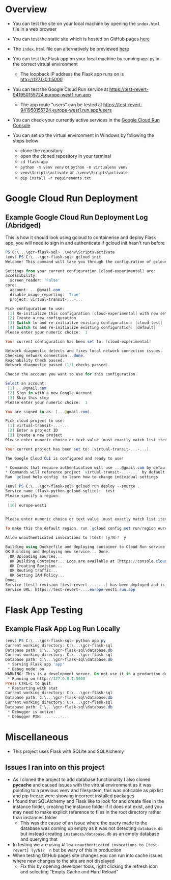 # Overview
- You can test the site on your local machine by opening the `index.html` file in a web browser
- You can test the static site which is hosted on GitHub pages [here](https://scarletti-ben.github.io/gcr-flask-sql)
- The `index.html` file can alternatively be previewed [here](https://html-preview.github.io/?url=https://github.com/scarletti-ben/gcr-flask-sql/blob/main/docs/index.html)
- You can test the Flask app on your local machine by running `app.py` in the correct virtual environment
    - The loopback IP address the Flask app runs on is <http://127.0.0.1:5000>
- You can test the Google Cloud Run service at <https://test-revert-941950155724.europe-west1.run.app>
    - The app route "users" can be tested at <https://test-revert-941950155724.europe-west1.run.app/users>
- You can check your currently active services in the [Google Cloud Run Console](https://console.cloud.google.com/run)

- You can set up the virtual environment in Windows by following the steps below
    - clone the repository
    - open the cloned repository in your terminal
    - `cd flask-app`
    - `python -m venv venv` or `python -m virtualenv venv`
    - `venv\Scripts\activate` or `.\venv\Scripts\activate`
    - `pip install -r requirements.txt`

# Google Cloud Run Deployment
## Example Google Cloud Run Deployment Log (Abridged)

This is how it should look using gcloud to containerise and deploy Flask app, you will need to sign in and authenticate if gcloud init hasn't run before

```powershell
PS C:\...\gcr-flask-sql> .\venv\Scripts\activate
(env) PS C:\...\gcr-flask-sql> gcloud init
Welcome! This command will take you through the configuration of gcloud.

Settings from your current configuration [cloud-experimental] are:
accessibility:
  screen_reader: 'False'
core:
  account: ...@gmail.com
  disable_usage_reporting: 'True'
  project: virtual-transit-...-...

Pick configuration to use:
 [1] Re-initialize this configuration [cloud-experimental] with new settings
 [2] Create a new configuration
 [3] Switch to and re-initialize existing configuration: [cloud-test]
 [4] Switch to and re-initialize existing configuration: [default]
Please enter your numeric choice:  1

Your current configuration has been set to: [cloud-experimental]

Network diagnostic detects and fixes local network connection issues.
Checking network connection...done.
Reachability Check passed.
Network diagnostic passed (1/1 checks passed).

Choose the account you want to use for this configuration.

Select an account:
 [1] ...@gmail.com
 [2] Sign in with a new Google Account
 [3] Skip this step
Please enter your numeric choice:  1

You are signed in as: [...@gmail.com].

Pick cloud project to use: 
 [1] virtual-transit-...-...
 [2] Enter a project ID
 [3] Create a new project
Please enter numeric choice or text value (must exactly match list item):  1

Your current project has been set to: [virtual-transit-...-...].

The Google Cloud CLI is configured and ready to use!

* Commands that require authentication will use ...@gmail.com by default
* Commands will reference project `virtual-transit-...-...` by default
Run `gcloud help config` to learn how to change individual settings

(env) PS C:\...\gcr-flask-sql> gcloud run deploy --source .
Service name (flask-python-gcloud-sqlite):  test
Please specify a region:
 ...
 [16] europe-west1
 ...

Please enter numeric choice or text value (must exactly match list item):  16

To make this the default region, run `gcloud config set run/region europe-west1`.

Allow unauthenticated invocations to [test] (y/N)?  y

Building using Dockerfile and deploying container to Cloud Run service [test] in project [virtual-transit-...-...] region [europe-west1]
OK Building and deploying new service... Done.
  OK Uploading sources...
  OK Building Container... Logs are available at [https://console.cloud.google.com/...].
  OK Creating Revision...
  OK Routing traffic...
  OK Setting IAM Policy...
Done.
Service [test] revision [test-revert-...-...] has been deployed and is serving 100 percent of traffic.
Service URL: https://test-revert-....europe-west1.run.app
```

# Flask App Testing

## Example Flask App Log Run Locally

```powershell
(env) PS C:\...\gcr-flask-sql> python app.py
Current working directory: C:\...\gcr-flask-sql
Database path: C:\...\gcr-flask-sql\database.db
Current working directory: C:\...\gcr-flask-sql
Database path: C:\...\gcr-flask-sql\database.db
 * Serving Flask app 'app'
 * Debug mode: on
WARNING: This is a development server. Do not use it in a production deployment. Use a production WSGI server instead.
 * Running on http://127.0.0.1:5000
Press CTRL+C to quit
 * Restarting with stat
Current working directory: C:\...\gcr-flask-sql
Database path: C:\...\gcr-flask-sql\database.db
Current working directory: C:\...\gcr-flask-sql
Database path: C:\...\gcr-flask-sql\database.db
 * Debugger is active!
 * Debugger PIN: ...-...-...
```

# Miscellaneous

- This project uses Flask with SQLite and SQLAlchemy

## Issues I ran into on this project
- As I cloned the project to add database functionality I also cloned __pycache__ and caused issues with the virtual environment as it was pointing to a previous venv and filesystem, this was noticable as pip list and pip freeze were showing incorrect installed packages
- I found that SQLAlchemy and Flask like to look for and create files in the instance folder, creating the instance folder if it does not exist, and you may need to make explicit reference to files in the root directory rather than instances folder
  - This was the cause of an issue where the query made to the database was coming up empty as it was not detecting `database.db` but instead creating `instances/database.db` as an empty database and querying that
- In testing we are using `Allow unauthenticated invocations to [test-revert] (y/N)?  n` but be wary of this in production
- When testing GitHub pages site changes you can run into cache issues where new changes to the site are not displayed
    - Fix this by opening developer tools, right clicking the refresh icon and selecting "Empty Cache and Hard Reload"